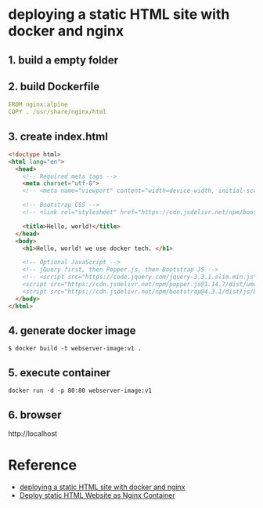 # deploying a static HTML site with docker and nginx

## 1. build a empty folder

## 2. build Dockerfile
```YAML
FROM nginx:alpine
COPY . /usr/share/nginx/html
```

## 3. create index.html
```html
<!doctype html>
<html lang="en">
  <head>
    <!-- Required meta tags -->
    <meta charset="utf-8">
    <!-- <meta name="viewport" content="width=device-width, initial-scale=1, shrink-to-fit=no"> -->

    <!-- Bootstrap CSS -->
    <!-- <link rel="stylesheet" href="https://cdn.jsdelivr.net/npm/bootstrap@4.3.1/dist/css/bootstrap.min.css" integrity="sha384-ggOyR0iXCbMQv3Xipma34MD+dH/1fQ784/j6cY/iJTQUOhcWr7x9JvoRxT2MZw1T" crossorigin="anonymous"> -->

    <title>Hello, world!</title>
  </head>
  <body>
    <h1>Hello, world! we use docker tech. </h1>

    <!-- Optional JavaScript -->
    <!-- jQuery first, then Popper.js, then Bootstrap JS -->
    <!-- <script src="https://code.jquery.com/jquery-3.3.1.slim.min.js" integrity="sha384-q8i/X+965DzO0rT7abK41JStQIAqVgRVzpbzo5smXKp4YfRvH+8abtTE1Pi6jizo" crossorigin="anonymous"></script>
    <script src="https://cdn.jsdelivr.net/npm/popper.js@1.14.7/dist/umd/popper.min.js" integrity="sha384-UO2eT0CpHqdSJQ6hJty5KVphtPhzWj9WO1clHTMGa3JDZwrnQq4sF86dIHNDz0W1" crossorigin="anonymous"></script>
    <script src="https://cdn.jsdelivr.net/npm/bootstrap@4.3.1/dist/js/bootstrap.min.js" integrity="sha384-JjSmVgyd0p3pXB1rRibZUAYoIIy6OrQ6VrjIEaFf/nJGzIxFDsf4x0xIM+B07jRM" crossorigin="anonymous"></script> -->
  </body>
</html>
```

## 4. generate docker image
```
$ docker build -t webserver-image:v1 .
```

## 5. execute container
```
docker run -d -p 80:80 webserver-image:v1
```

## 6. browser
http://localhost


# Reference
- [deploying a static HTML site with docker and nginx](https://medium.com/@zul.m/deploying-a-static-html-site-with-docker-and-nginx-6f5bcdcbc650)
- [Deploy static HTML Website as Nginx Container](https://www.youtube.com/watch?v=YmrUPqfOYu0)